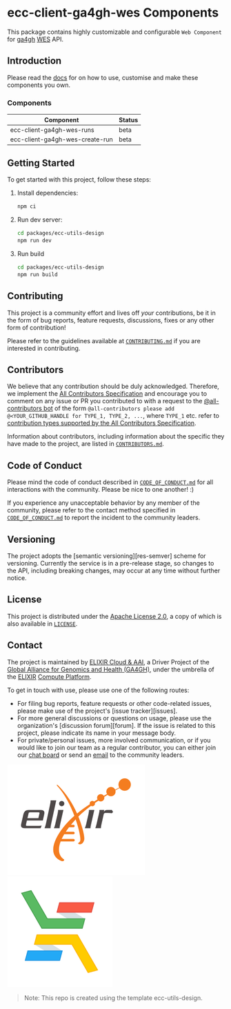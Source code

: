 # ecc-client-ga4gh-wes Components

This package contains highly customizable and configurable `Web Component` for [ga4gh] [WES] API.

## Introduction
Please read the [docs] for on how to use, customise and make these components you own.

### Components
| Component                       | Status |
| ------------------------------- | ------ |
| ecc-client-ga4gh-wes-runs       | beta   |
| ecc-client-ga4gh-wes-create-run | beta   |


## Getting Started

To get started with this project, follow these steps:

1. Install dependencies:

   ```bash
   npm ci
   ```
2. Run dev server: 

   ```bash
   cd packages/ecc-utils-design
   npm run dev
   ```
3. Run build
    ```bash
    cd packages/ecc-utils-design
    npm run build
    ```
   
## Contributing

This project is a community effort and lives off _your_ contributions, be it in
the form of bug reports, feature requests, discussions, fixes or any other form
of contribution!

Please refer to the guidelines available at [`CONTRIBUTING.md`][contributing] if
you are interested in contributing.

## Contributors

We believe that any contribution should be duly acknowledged. Therefore, we
implement the [All Contributors Specification][all-contributors] and encourage
you to comment on any issue or PR you contributed to with a request to the
[@all-contributors bot][all-contributors-bot] of the form `@all-contributors
please add @<YOUR_GITHUB_HANDLE for TYPE_1, TYPE_2, ...`, where `TYPE_1` etc.
refer to [contribution types supported by the All Contributors
Specification][all-contributors-types].

Information about contributors, including information about the specific they
have made to the project, are listed in [`CONTRIBUTORS.md`][contributors].

## Code of Conduct

Please mind the code of conduct described in
[`CODE_OF_CONDUCT.md`][code-of-conduct] for all interactions with the community.
Please be nice to one another! :)

If you experience any unacceptable behavior by any member of the community,
please refer to the contact method specified in
[`CODE_OF_CONDUCT.md`][code-of-conduct] to report the incident to the community
leaders.

## Versioning

The project adopts the [semantic versioning][res-semver] scheme for versioning.
Currently the service is in a pre-release stage, so changes to the API,
including breaking changes, may occur at any time without further notice.

## License

This project is distributed under the [Apache License 2.0][badge-license-url], a
copy of which is also available in [`LICENSE`][license].

## Contact

The project is maintained by [ELIXIR Cloud & AAI][elixir-cloud-aai], a Driver
Project of the [Global Alliance for Genomics and Health (GA4GH)][ga4gh], under
the umbrella of the [ELIXIR][elixir] [Compute Platform][elixir-compute].

To get in touch with use, please use one of the following routes:

- For filing bug reports, feature requests or other code-related issues, please
  make use of the project's [issue tracker][issues].
- For more general discussions or questions on usage, please use the
  organization's [discussion forum][forum]. If the issue is related to this
  project, please indicate its name in your message body.
- For private/personal issues, more involved communication, or if you would
  like to join our team as a regular contributor, you can either join our
  [chat board][badge-chat-url] or send an [email][email] to the community
  leaders.

[![logo-elixir][logo-elixir]][elixir]
[![logo-elixir-cloud-aai][logo-elixir-cloud-aai]][elixir-cloud-aai]

> Note: This repo is created using the template ecc-utils-design.

[all-contributors]: https://allcontributors.org/docs/en/specification
[all-contributors-bot]: https://allcontributors.org/docs/en/bot/overview
[all-contributors-types]: https://allcontributors.org/docs/en/emoji-key
[badge-license-image]: https://img.shields.io/badge/license-Apache%202.0-blue.svg
[badge-license-url]: http://www.apache.org/licenses/LICENSE-2.0
[badge-chat-image]: https://img.shields.io/static/v1?label=chat&message=Slack&color=ff6994
[badge-chat-url]: https://join.slack.com/t/elixir-cloud/shared_invite/enQtNzA3NTQ5Mzg2NjQ3LTZjZGI1OGQ5ZTRiOTRkY2ExMGUxNmQyODAxMDdjM2EyZDQ1YWM0ZGFjOTJhNzg5NjE0YmJiZTZhZDVhOWE4MWM
[email]: alexander.kanitz@alumni.ethz.ch
[code-of-conduct]: CODE_OF_CONDUCT.md
[contributing]: CONTRIBUTING.md
[contributors]: CONTRIBUTORS.md
[elixir]: https://elixir-europe.org/
[elixir-cloud-aai]: https://elixir-cloud.dcc.sib.swiss/
[elixir-compute]: https://elixir-europe.org/platforms/compute
[ga4gh]: https://ga4gh.org/
[license]: LICENSE
[logo-elixir]: https://raw.githubusercontent.com/elixir-cloud-aai/cloud-components/main/images/logo-elixir.svg
[logo-elixir-cloud-aai]: https://raw.githubusercontent.com/elixir-cloud-aai/cloud-components/main/images/logo-elixir-cloud-aai.svg
[docs]: https://elixir-cloud-components.vercel.app/
[WES]: https://github.com/ga4gh/workflow-execution-service-schemas